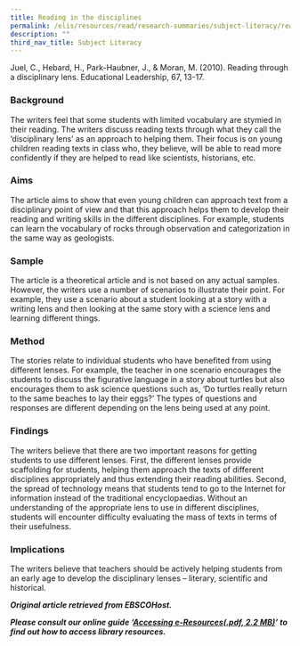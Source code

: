 ```yaml
---
title: Reading in the disciplines
permalink: /elis/resources/read/research-summaries/subject-literacy/reading-in-the-disciplines/
description: ""
third_nav_title: Subject Literacy
---
```

Juel, C., Hebard, H., Park-Haubner, J., & Moran, M. (2010). Reading through a disciplinary lens. Educational Leadership, 67, 13-17.

### Background

The writers feel that some students with limited vocabulary are stymied in their reading. The writers discuss reading texts through what they call the ‘disciplinary lens’ as an approach to helping them. Their focus is on young children reading texts in class who, they believe, will be able to read more confidently if they are helped to read like scientists, historians, etc.

### Aims

The article aims to show that even young children can approach text from a disciplinary point of view and that this approach helps them to develop their reading and writing skills in the different disciplines. For example, students can learn the vocabulary of rocks through observation and categorization in the same way as geologists.

### Sample

The article is a theoretical article and is not based on any actual samples. However, the writers use a number of scenarios to illustrate their point. For example, they use a scenario about a student looking at a story with a writing lens and then looking at the same story with a science lens and learning different things.

### Method

The stories relate to individual students who have benefited from using different lenses. For example, the teacher in one scenario encourages the students to discuss the figurative language in a story about turtles but also encourages them to ask science questions such as, ‘Do turtles really return to the same beaches to lay their eggs?’ The types of questions and responses are different depending on the lens being used at any point.

### Findings

The writers believe that there are two important reasons for getting students to use different lenses. First, the different lenses provide scaffolding for students, helping them approach the texts of different disciplines appropriately and thus extending their reading abilities. Second, the spread of technology means that students tend to go to the Internet for information instead of the traditional encyclopaedias. Without an understanding of the appropriate lens to use in different disciplines, students will encounter difficulty evaluating the mass of texts in terms of their usefulness.

### Implications

The writers believe that teachers should be actively helping students from an early age to develop the disciplinary lenses – literary, scientific and historical.


_**Original article retrieved from EBSCOHost.**_  

**_Please consult our online guide ‘[Accessing e-Resources(.pdf, 2.2 MB)](https://academyofsingaporeteachers-moe-edu-sg-admin.cwp.sg/elis/resources/read/research-summaries/subject-literacy/18e45074-6b1b-4ac7-811f-1a8da16c4f81 "Accessing e-Resources")’ to find out how to access library resources._**